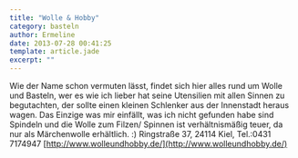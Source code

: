 ```yaml
---
title: "Wolle & Hobby"
category: basteln
author: Ermeline
date: 2013-07-28 00:41:25
template: article.jade
excerpt: ""
---
```


Wie der Name schon vermuten lässt, findet sich hier alles rund um Wolle und Basteln, wer es wie ich lieber hat seine Utensilien mit allen Sinnen zu begutachten, der sollte einen kleinen Schlenker aus der Innenstadt heraus wagen. Das Einzige was mir einfällt, was ich nicht gefunden habe sind Spindeln und die Wolle zum Filzen/ Spinnen ist verhältnismäßig teuer, da nur als Märchenwolle erhältlich. :) 
Ringstraße 37, 24114 Kiel, Tel.:0431 7174947
[http://www.wolleundhobby.de/](http://www.wolleundhobby.de/)
